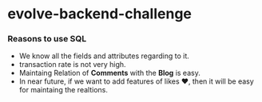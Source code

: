 # evolve-backend-challenge

<h3> Reasons to use SQL </h3>
<ul>
  <li> We know all the fields and attributes regarding to it. </li>
  <li> transaction rate is not very high. </li>
  <li> Maintaing Relation of <strong>Comments</strong> with the <strong>Blog</strong> is easy. </li>
  <li> In near future, if we want to add features of likes &#10084;, then it will be easy for maintaing the realtions. </li>
